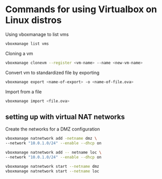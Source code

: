 # Commands for using Virtualbox on Linux distros

Using vboxmanage to list vms

```sh
vboxmanage list vms
```

Cloning a vm

```sh
vboxmanage clonevm --register <vm-name> --name <new-vm-name>
```

Convert vm to standardized file by exporting

```sh
vboxmanage export <name-of-export> -o <name-of-file.ova>
```

Import from a file

```sh
vboxmanage import <file.ova>
```

## setting up with virtual NAT networks

Create the networks for a DMZ configuration

```sh
vboxmanage natnetwork add -netname dmz \
--network "10.0.1.0/24" --enable --dhcp on

vboxmanage natnetwork add -- netname loc \
--network "10.0.1.0/24" --enable --dhcp on

vboxmanage natnetwork start --netname dmz
vboxmanage natnetwork start --netname loc
```